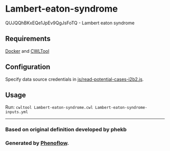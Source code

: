 # Lambert-eaton-syndrome

QUJQQhBKxEQe1JpEv9QgJsFoTQ - Lambert eaton syndrome

## Requirements

[Docker](https://docs.docker.com/install/) and [CWLTool](https://github.com/common-workflow-language/cwltool#install)

## Configuration

Specify data source credentials in [js/read-potential-cases-i2b2.js](js/read-potential-cases-i2b2.js).

## Usage

Run: `cwltool Lambert-eaton-syndrome.cwl Lambert-eaton-syndrome-inputs.yml`

***

### Based on original definition developed by phekb
### Generated by [Phenoflow](https://kclhi.org/phenoflow).

